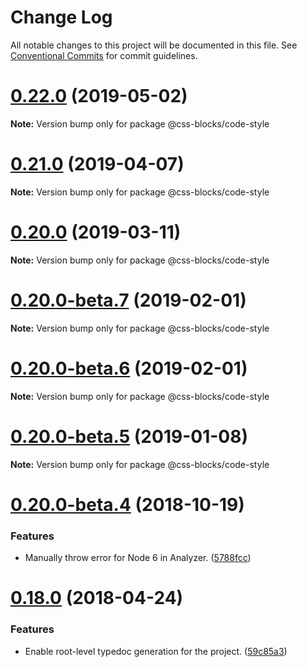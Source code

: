 # Change Log

All notable changes to this project will be documented in this file.
See [Conventional Commits](https://conventionalcommits.org) for commit guidelines.

<a name="0.22.0"></a>
# [0.22.0](https://github.com/linkedin/css-blocks/tree/master/packages/%40css-blocks/code-style/compare/v0.21.0...v0.22.0) (2019-05-02)

**Note:** Version bump only for package @css-blocks/code-style





<a name="0.21.0"></a>
# [0.21.0](https://github.com/linkedin/css-blocks/tree/master/packages/%40css-blocks/code-style/compare/v0.20.0...v0.21.0) (2019-04-07)

**Note:** Version bump only for package @css-blocks/code-style





<a name="0.20.0"></a>
# [0.20.0](https://github.com/linkedin/css-blocks/tree/master/packages/%40css-blocks/code-style/compare/v0.20.0-beta.8...v0.20.0) (2019-03-11)

**Note:** Version bump only for package @css-blocks/code-style





<a name="0.20.0-beta.7"></a>
# [0.20.0-beta.7](https://github.com/linkedin/css-blocks/tree/master/packages/%40css-blocks/code-style/compare/v0.20.0-beta.5...v0.20.0-beta.7) (2019-02-01)

**Note:** Version bump only for package @css-blocks/code-style





<a name="0.20.0-beta.6"></a>
# [0.20.0-beta.6](https://github.com/linkedin/css-blocks/tree/master/packages/%40css-blocks/code-style/compare/v0.20.0-beta.5...v0.20.0-beta.6) (2019-02-01)

**Note:** Version bump only for package @css-blocks/code-style





<a name="0.20.0-beta.5"></a>
# [0.20.0-beta.5](https://github.com/linkedin/css-blocks/tree/master/packages/%40css-blocks/code-style/compare/v0.20.0-beta.4...v0.20.0-beta.5) (2019-01-08)

**Note:** Version bump only for package @css-blocks/code-style





<a name="0.20.0-beta.4"></a>
# [0.20.0-beta.4](https://github.com/linkedin/css-blocks/compare/v0.20.0-beta.3...v0.20.0-beta.4) (2018-10-19)


### Features

* Manually throw error for Node 6 in Analyzer. ([5788fcc](https://github.com/linkedin/css-blocks/commit/5788fcc))





<a name="0.18.0"></a>
# [0.18.0](https://github.com/linkedin/css-blocks/compare/0.15.1...0.18.0) (2018-04-24)


### Features

* Enable root-level typedoc generation for the project. ([59c85a3](https://github.com/linkedin/css-blocks/commit/59c85a3))
